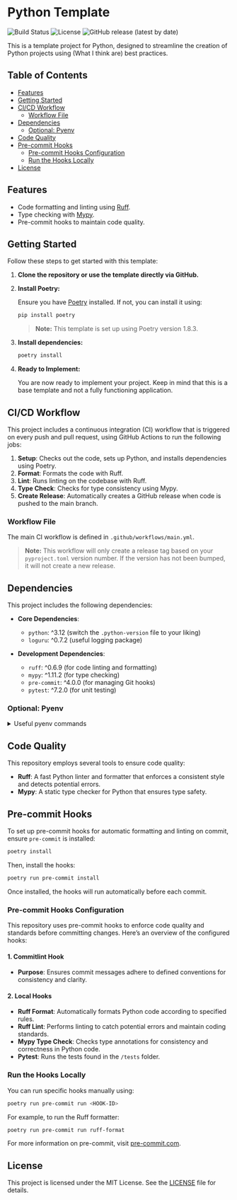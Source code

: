# Python Template

![Build Status](https://github.com/logic-py/python-template/actions/workflows/main.yml/badge.svg)
![License](https://img.shields.io/github/license/logic-py/python-template.svg)
![GitHub release (latest by date)](https://img.shields.io/github/v/release/logic-py/python-template)

This is a template project for Python, designed to streamline the creation of Python projects using (What I think are)
best practices.

## Table of Contents

- [Features](#features)
- [Getting Started](#getting-started)
- [CI/CD Workflow](#cicd-workflow)
    - [Workflow File](#workflow-file)
- [Dependencies](#dependencies)
    - [Optional: Pyenv](#optional-pyenv)
- [Code Quality](#code-quality)
- [Pre-commit Hooks](#pre-commit-hooks)
    - [Pre-commit Hooks Configuration](#pre-commit-hooks-configuration)
    - [Run the Hooks Locally](#run-the-hooks-locally)
- [License](#license)

## Features

- Code formatting and linting using [Ruff](https://ruff.rs).
- Type checking with [Mypy](https://mypy.readthedocs.io).
- Pre-commit hooks to maintain code quality.

## Getting Started

Follow these steps to get started with this template:

1. **Clone the repository or use the template directly via GitHub.**

2. **Install Poetry:**

   Ensure you have [Poetry](https://python-poetry.org/) installed. If not, you can install it using:
   ```bash
   pip install poetry
   ```
   > **Note:** This template is set up using Poetry version 1.8.3.

3. **Install dependencies:**

   ```bash
   poetry install
   ```

4. **Ready to Implement:**

   You are now ready to implement your project. Keep in mind that this is a base template and not a fully functioning
   application.

## CI/CD Workflow

This project includes a continuous integration (CI) workflow that is triggered on every push and pull request, using
GitHub Actions to run the following jobs:

1. **Setup**: Checks out the code, sets up Python, and installs dependencies using Poetry.
2. **Format**: Formats the code with Ruff.
3. **Lint**: Runs linting on the codebase with Ruff.
4. **Type Check**: Checks for type consistency using Mypy.
5. **Create Release**: Automatically creates a GitHub release when code is pushed to the main branch.

### Workflow File

The main CI workflow is defined in `.github/workflows/main.yml`.

> **Note:** This workflow will only create a release tag based on your `pyproject.toml` version number. If the version
> has not been bumped, it will not create a new release.

## Dependencies

This project includes the following dependencies:

- **Core Dependencies**:
    - `python`: ^3.12 (switch the `.python-version` file to your liking)
    - `loguru`: ^0.7.2 (useful logging package)

- **Development Dependencies**:
    - `ruff`: ^0.6.9 (for code linting and formatting)
    - `mypy`: ^1.11.2 (for type checking)
    - `pre-commit`: ^4.0.0 (for managing Git hooks)
    - `pytest`: ^7.2.0 (for unit testing)

### Optional: Pyenv

<details>
<summary>Useful pyenv commands</summary>

Updating pyenv will refresh the Python mirrors to find the latest Python versions available:

```bash
pyenv update
```

List all available Python versions:

```bash
pyenv install --list
```

Download & install a specific Python version:

```bash
pyenv install 3.12.7
```

List the global Python version set by your system:

```bash
pyenv global
```

List the Python version set for your project/folder:

```bash
pyenv local
```

Set the global Python version for your system:

```bash
pyenv global 3.12.7
```

Set the local Python version for your project:

```bash
pyenv local 3.12.7
```

Feel free to utilize Pyenv and modify the `.python-version` file to your preference.

</details>

## Code Quality

This repository employs several tools to ensure code quality:

- **Ruff**: A fast Python linter and formatter that enforces a consistent style and detects potential errors.
- **Mypy**: A static type checker for Python that ensures type safety.

## Pre-commit Hooks

To set up pre-commit hooks for automatic formatting and linting on commit, ensure `pre-commit` is installed:

```bash
poetry install
```

Then, install the hooks:

```bash
poetry run pre-commit install
```

Once installed, the hooks will run automatically before each commit.

### Pre-commit Hooks Configuration

This repository uses pre-commit hooks to enforce code quality and standards before committing changes. Here’s an
overview of the configured hooks:

#### 1. Commitlint Hook

- **Purpose**: Ensures commit messages adhere to defined conventions for consistency and clarity.

#### 2. Local Hooks

- **Ruff Format**: Automatically formats Python code according to specified rules.
- **Ruff Lint**: Performs linting to catch potential errors and maintain coding standards.
- **Mypy Type Check**: Checks type annotations for consistency and correctness in Python code.
- **Pytest**: Runs the tests found in the `/tests` folder.

### Run the Hooks Locally

You can run specific hooks manually using:

```bash
poetry run pre-commit run <HOOK-ID>
```

For example, to run the Ruff formatter:

```bash
poetry run pre-commit run ruff-format
```

For more information on pre-commit, visit [pre-commit.com](https://pre-commit.com).

## License

This project is licensed under the MIT License. See the [LICENSE](LICENSE) file for details.
